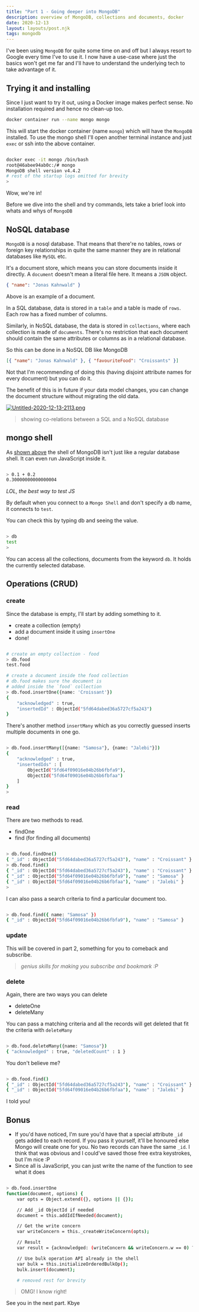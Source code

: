```yaml
---
title: "Part 1 - Going deeper into MongoDB"
description: overview of MongoDB, collections and documents, docker
date: 2020-12-13
layout: layouts/post.njk
tags: mongodb
---
```


I've been using `MongoDB` for quite some time on and off but I always resort to Google every time I've to use it. I now have a use-case where just the basics won't get me far and I'll have to understand the underlying tech to take advantage of it.

## Trying it and installing

Since I just want to try it out, using a Docker image makes perfect sense. No installation required and hence no clean-up too.

```bash
docker container run --name mongo mongo
```

This will start the docker container (name `mongo`) which will have the `MongoDB` installed. To use the mongo shell I'll open another terminal instance and just `exec` or ssh into the above container.

```bash

docker exec -it mongo /bin/bash
root@46abee94ab0c:/# mongo
MongoDB shell version v4.4.2
# rest of the startup logs omitted for brevity
>

```

Wow, we're in!

Before we dive into the shell and try commands, lets take a brief look into whats and whys of `MongoDB`

## NoSQL database

`MongoDB` is a nosql database. That means that there're no tables, rows or foreign key relationships in quite the same manner they are in relational databases like `MySQL` etc.

It's a document store, which means you can store documents inside it directly. A `document` doesn't mean a literal file here. It means a `JSON` object.

```json
{ "name": "Jonas Kahnwald" }
```

Above is an example of a document.

In a SQL database, data is stored in a `table` and a table is made of `rows`. Each row has a fixed number of columns.

Similarly, in NoSQL database, the data is stored in `collections`, where each collection is made of `documents`. There's no restriction that each document should contain the same attributes or columns as in a relational database.

So this can be done in a NoSQL DB like MongoDB

```json
[{ "name": "Jonas Kahnwald" }, { "favouriteFood": "Croissants" }]
```

Not that I'm recommending of doing this (having disjoint attribute names for every document) but you can do it.

The benefit of this is in future if your data model changes, you can change the document structure without migrating the old data.

[![Untitled-2020-12-13-2113.png](https://i.postimg.cc/PrH8XZ9T/Untitled-2020-12-13-2113.png)](https://postimg.cc/0rtNZ69B)

> showing co-relations between a SQL and a NoSQL database

## mongo shell

As [shown above](#trying-it-and-installing) the shell of MongoDB isn't just like a regular database shell. It can even run JavaScript inside it.

```bash

> 0.1 + 0.2
0.30000000000000004
```

_LOL, the best way to test JS_

By default when you connect to a `Mongo Shell` and don't specify a db name, it connects to `test`.

You can check this by typing db and seeing the value.

```bash

> db
test
>
```

You can access all the collections, documents from the keyword `db`. It holds the currently selected database.

## Operations (CRUD)

### create

Since the database is empty, I'll start by adding something to it.

- create a collection (empty)
- add a document inside it using `insertOne`
- done!

```bash

# create an empty collection - food
> db.food
test.food

# create a document inside the food collection
# db.food makes sure the document is
# added inside the `food` collection
> db.food.insertOne({name: 'Croissant'})
{
	"acknowledged" : true,
	"insertedId" : ObjectId("5fd64dabed36a5727cf5a243")
}

```

There's another method `insertMany` which as you correctly guessed inserts multiple documents in one go.

```bash

> db.food.insertMany([{name: "Samosa"}, {name: "Jalebi"}])
{
	"acknowledged" : true,
	"insertedIds" : [
		ObjectId("5fd64f09016e04b26b6fbfa9"),
		ObjectId("5fd64f09016e04b26b6fbfaa")
	]
}
>
```

### read

There are two methods to read.

- findOne
- find (for finding all documents)

```bash

> db.food.findOne()
{ "_id" : ObjectId("5fd64dabed36a5727cf5a243"), "name" : "Croissant" }
> db.food.find()
{ "_id" : ObjectId("5fd64dabed36a5727cf5a243"), "name" : "Croissant" }
{ "_id" : ObjectId("5fd64f09016e04b26b6fbfa9"), "name" : "Samosa" }
{ "_id" : ObjectId("5fd64f09016e04b26b6fbfaa"), "name" : "Jalebi" }
>
```

I can also pass a search criteria to find a particular document too.

```bash

> db.food.find({ name: "Samosa" })
{ "_id" : ObjectId("5fd64f09016e04b26b6fbfa9"), "name" : "Samosa" }
```

### update

This will be covered in part 2, something for you to comeback and subscribe.

> _genius skills for making you subscribe and bookmark :P_

### delete

Again, there are two ways you can delete

- deleteOne
- deleteMany

You can pass a matching criteria and all the records will get deleted that fit the criteria with `deleteMany`

```bash

> db.food.deleteMany({name: "Samosa"})
{ "acknowledged" : true, "deletedCount" : 1 }
```

You don't believe me?

```bash

> db.food.find()
{ "_id" : ObjectId("5fd64dabed36a5727cf5a243"), "name" : "Croissant" }
{ "_id" : ObjectId("5fd64f09016e04b26b6fbfaa"), "name" : "Jalebi" }
```

I told you!

## Bonus

- If you'd have noticed, I'm sure you'd have that a special attribute `_id` gets added to each record. If you pass it yourself, it'll be honoured else Mongo will create one for you. No two records can have the same `_id`. I think that was obvious and I could've saved those free extra keystrokes, but I'm nice :P
- Since all is JavaScript, you can just write the name of the function to see what it does

```bash

> db.food.insertOne
function(document, options) {
    var opts = Object.extend({}, options || {});

    // Add _id ObjectId if needed
    document = this.addIdIfNeeded(document);

    // Get the write concern
    var writeConcern = this._createWriteConcern(opts);

    // Result
    var result = {acknowledged: (writeConcern && writeConcern.w == 0) ? false : true};

    // Use bulk operation API already in the shell
    var bulk = this.initializeOrderedBulkOp();
    bulk.insert(document);

    # removed rest for brevity
```

> OMG! I know right!

See you in the next part. Kbye
